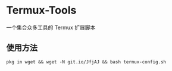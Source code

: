 # Termux-Tools
一个集合众多工具的 Termux 扩展脚本

## 使用方法
```
pkg in wget && wget -N git.io/JfjAJ && bash termux-config.sh
```